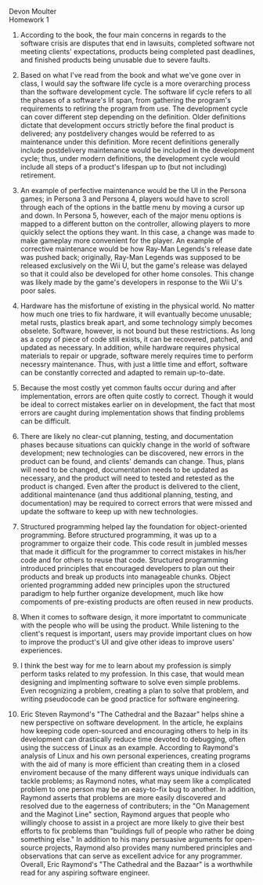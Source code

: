 Devon Moulter  
Homework 1  

1. According to the book, the four main concerns
in regards to the software crisis are disputes
that end in lawsuits, completed software not
meeting clients' expectations, products being
completed past deadlines, and finished products
being unusable due to severe faults.

2. Based on what I've read from the book and
what we've gone over in class, I would say
the software life cycle is a more overarching
process than the software development cycle.
The software lif cycle refers to all the
phases of a software's lif span, from gathering
the program's requirements to retiring the
program from use. The development cycle
can cover different step depending on the
definition. Older definitions dictate that
development occurs strictly before the final
product is delivered; any postdelivery changes
would be referred to as maintenance under
this definition. More recent definitions
generally include postdelivery maintenance
would be included in the development cycle;
thus, under modern definitions, the
development cycle would include all steps
of a product's lifespan up to (but not
including) retirement.

3. An example of perfective maintenance would
be the UI in the Persona games; in Persona 3
and Persona 4, players would have to scroll
through each of the options in the battle
menu by moving a cursor up and down. In
Persona 5, however, each of the major menu
options is mapped to a different button on the
controller, allowing players to more quickly
select the options they want. In this case,
a change was made to make gameplay more
convenient for the player. An example of
corrective maintenance would be how Ray-Man
Legends's release date was pushed back;
originally, Ray-Man Legends was supposed
to be released exclusively on the Wii U,
but the game's release was delayed so that
it could also be developed for other home
consoles. This change was likely made by the
game's developers in response to the Wii U's
poor sales.

4. Hardware has the misfortune of existing
in the physical world. No matter how much
one tries to fix hardware, it will evantually
become unusable; metal rusts, plastics
break apart, and some technology simply
becomes obselete. Software, however, is not
bound but these restrictions. As long as a
copy of piece of code still exists, it can
be recovered, patched, and updated as
necessary. In addition, while hardware
requires physical materials to repair or
upgrade, software merely requires time
to perform necessry maintenance. Thus, with
just a little time and effort, software can
be constantly corrected and adapted to
remain up-to-date.

5. Because the most costly yet common faults
occur during and after implementation, errors
are often quite costly to correct. Though it
would be ideal to correct mistakes earlier
on in development, the fact that most errors
are caught during implementation shows that
finding problems can be difficult.

6. There are likely no clear-cut planning,
testing, and documentation phases because
situations can quickly change in the world
of software development; new technologies
can be discovered, new errors in the
product can be found, and clients' demands
can change. Thus, plans will need to be
changed, documentation needs to be updated
as necessary, and the product will need
to tested and retested as the product is
changed. Even after the product is delivered
to the client, additional maintenance
(and thus additional planning, testing, and
documentation) may be required to correct errors
that were missed and update the software to keep
up with new technologies.

7. Structured programming helped lay the
foundation for object-oriented programming.
Before structured programming, it was up
to a programmer to orgaize their code. This
code result in jumbled messes that made it
difficult for the programmer to correct
mistakes in his/her code and for others
to reuse that code. Structured programming
introduced principles that encouraged
developers to plan out their products
and break up products into manageable chunks.
Object oriented programming added new principles
upon the structured paradigm to help further
organize development, much like how compoments
of pre-existing products are often reused
in new products.

8. When it comes to software design, it more
importatnt to communicate with the people
who will be using the product. While
listening to the client's request is important,
users may provide important clues on how to
improve the product's UI and give other ideas
to improve users' experiences.

9. I think the best way for me to learn
about my profession is simply perform
tasks related to my profession. In this
case, that would mean designing and
implmenting software to solve even simple
problems. Even recognizing a problem,
creating a plan to solve that problem,
and writing pseudocode can be good practice
for software engineering.

10. Eric Steven Raymond's "The Cathedral
and the Bazaar" helps shine a new
perspective on software development.
In the article, he explains how keeping
code open-sourced and encouraging others
to help in its development can drastically
reduce time devoted to debugging, often
using the success of Linux as an example.
According to Raymond's analysis of Linux
and his own personal experiences,
creating programs with the aid of many
is more efficient than creating them
in a closed enviroment because of the
many different ways unique individuals
can tackle problems; as Raymond notes,
what may seem like a complicated problem
to one person may be an easy-to-fix
bug to another. In addition, Raymond
asserts that problems are more easily
discovered and resolved due to the
eagerness of contributers; in the
"On Management and the Maginot Line"
section, Raymond argues that people
who willingly choose to assist in a
project are more likely to give their
best efforts to fix problems than
"buildings full of people who rather
be doing something else."  In addition
to his many persuasive arguments for
open-source projects, Raymond also
provides many numbered principles
and observations that can serve as
excellent advice for any programmer.
Overall, Eric Raymond's "The Cathedral
and the Bazaar" is a worthwhile read for
any aspiring software engineer.
